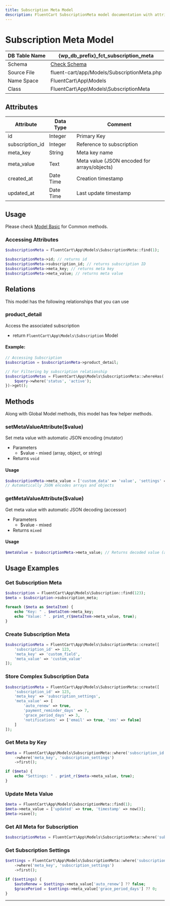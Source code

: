 ```yaml
---
title: Subscription Meta Model
description: FluentCart SubscriptionMeta model documentation with attributes, scopes, relationships, and methods.
---
```


# Subscription Meta Model

| DB Table Name | {wp_db_prefix}_fct_subscription_meta               |
| ------------- | -------------------------------------------------- |
| Schema        | [Check Schema](/database/schema#fct-subscription-meta-table) |
| Source File   | fluent-cart/app/Models/SubscriptionMeta.php       |
| Name Space    | FluentCart\App\Models                              |
| Class         | FluentCart\App\Models\SubscriptionMeta             |

## Attributes

| Attribute          | Data Type | Comment |
| ------------------ | --------- | ------- |
| id                 | Integer   | Primary Key |
| subscription_id    | Integer   | Reference to subscription |
| meta_key           | String    | Meta key name |
| meta_value         | Text      | Meta value (JSON encoded for arrays/objects) |
| created_at         | Date Time | Creation timestamp |
| updated_at         | Date Time | Last update timestamp |

## Usage

Please check [Model Basic](/database/models) for Common methods.

### Accessing Attributes

```php
$subscriptionMeta = FluentCart\App\Models\SubscriptionMeta::find(1);

$subscriptionMeta->id; // returns id
$subscriptionMeta->subscription_id; // returns subscription ID
$subscriptionMeta->meta_key; // returns meta key
$subscriptionMeta->meta_value; // returns meta value
```

## Relations

This model has the following relationships that you can use

### product_detail

Access the associated subscription

* return `FluentCart\App\Models\Subscription` Model

#### Example:

```php
// Accessing Subscription
$subscription = $subscriptionMeta->product_detail;

// For Filtering by subscription relationship
$subscriptionMetas = FluentCart\App\Models\SubscriptionMeta::whereHas('product_detail', function($query) {
    $query->where('status', 'active');
})->get();
```

## Methods

Along with Global Model methods, this model has few helper methods.

### setMetaValueAttribute($value)

Set meta value with automatic JSON encoding (mutator)

* Parameters  
   * $value - mixed (array, object, or string)
* Returns `void`

#### Usage

```php
$subscriptionMeta->meta_value = ['custom_data' => 'value', 'settings' => ['key' => 'value']];
// Automatically JSON encodes arrays and objects
```

### getMetaValueAttribute($value)

Get meta value with automatic JSON decoding (accessor)

* Parameters  
   * $value - mixed
* Returns `mixed`

#### Usage

```php
$metaValue = $subscriptionMeta->meta_value; // Returns decoded value (array, object, or string)
```

## Usage Examples

### Get Subscription Meta

```php
$subscription = FluentCart\App\Models\Subscription::find(123);
$meta = $subscription->subscription_meta;

foreach ($meta as $metaItem) {
    echo "Key: " . $metaItem->meta_key;
    echo "Value: " . print_r($metaItem->meta_value, true);
}
```

### Create Subscription Meta

```php
$subscriptionMeta = FluentCart\App\Models\SubscriptionMeta::create([
    'subscription_id' => 123,
    'meta_key' => 'custom_field',
    'meta_value' => 'custom_value'
]);
```

### Store Complex Subscription Data

```php
$subscriptionMeta = FluentCart\App\Models\SubscriptionMeta::create([
    'subscription_id' => 123,
    'meta_key' => 'subscription_settings',
    'meta_value' => [
        'auto_renew' => true,
        'payment_reminder_days' => 7,
        'grace_period_days' => 3,
        'notifications' => ['email' => true, 'sms' => false]
    ]
]);
```

### Get Meta by Key

```php
$meta = FluentCart\App\Models\SubscriptionMeta::where('subscription_id', 123)
    ->where('meta_key', 'subscription_settings')
    ->first();

if ($meta) {
    echo "Settings: " . print_r($meta->meta_value, true);
}
```

### Update Meta Value

```php
$meta = FluentCart\App\Models\SubscriptionMeta::find(1);
$meta->meta_value = ['updated' => true, 'timestamp' => now()];
$meta->save();
```

### Get All Meta for Subscription

```php
$subscriptionMetas = FluentCart\App\Models\SubscriptionMeta::where('subscription_id', 123)->get();
```

### Get Subscription Settings

```php
$settings = FluentCart\App\Models\SubscriptionMeta::where('subscription_id', 123)
    ->where('meta_key', 'subscription_settings')
    ->first();

if ($settings) {
    $autoRenew = $settings->meta_value['auto_renew'] ?? false;
    $gracePeriod = $settings->meta_value['grace_period_days'] ?? 0;
}
```

---

